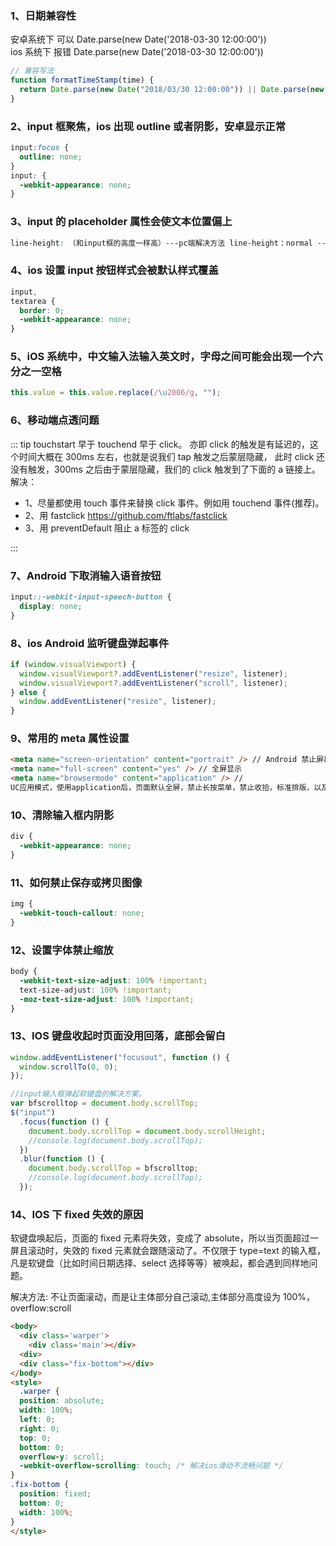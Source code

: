 ### 1、日期兼容性

安卓系统下 可以
Date.parse(new Date('2018-03-30 12:00:00'))  
ios 系统下 报错
Date.parse(new Date('2018-03-30 12:00:00'))

```javascript
// 兼容写法
function formatTimeStamp(time) {
  return Date.parse(new Date("2018/03/30 12:00:00")) || Date.parse(new Date("2018-03-30 12:00:00"));
}
```

### 2、input 框聚焦，ios 出现 outline 或者阴影，安卓显示正常

```css
input:focus {
  outline: none;
}
input: {
  -webkit-appearance: none;
}
```

### 3、input 的 placeholder 属性会使文本位置偏上

```css
line-height: （和input框的高度一样高）---pc端解决方法 line-height：normal ---移动端解决方法;
```

### 4、ios 设置 input 按钮样式会被默认样式覆盖

```css
input,
textarea {
  border: 0;
  -webkit-appearance: none;
}
```

### 5、iOS 系统中，中文输入法输入英文时，字母之间可能会出现一个六分之一空格

```javascript
this.value = this.value.replace(/\u2006/g, "");
```

### 6、移动端点透问题

::: tip
touchstart 早于 touchend 早于 click。 亦即 click 的触发是有延迟的，这个时间大概在 300ms 左右，也就是说我们 tap 触发之后蒙层隐藏， 此时 click 还没有触发，300ms 之后由于蒙层隐藏，我们的 click 触发到了下面的 a 链接上。解决：

- 1、尽量都使用 touch 事件来替换 click 事件。例如用 touchend 事件(推荐)。
- 2、用 fastclick https://github.com/ftlabs/fastclick
- 3、用 preventDefault 阻止 a 标签的 click

:::

### 7、Android 下取消输入语音按钮

```css
input::-webkit-input-speech-button {
  display: none;
}
```

### 8、ios Android 监听键盘弹起事件

```js
if (window.visualViewport) {
  window.visualViewport?.addEventListener("resize", listener);
  window.visualViewport?.addEventListener("scroll", listener);
} else {
  window.addEventListener("resize", listener);
}
```

### 9、常用的 meta 属性设置

```html
<meta name="screen-orientation" content="portrait" /> // Android 禁止屏幕旋转
<meta name="full-screen" content="yes" /> // 全屏显示
<meta name="browsermode" content="application" /> //
UC应用模式，使用application后，页面默认全屏，禁止长按菜单，禁止收拾，标准排版，以及强制图片显示。
```

### 10、清除输入框内阴影

```css
div {
  -webkit-appearance: none;
}
```

### 11、如何禁止保存或拷贝图像

```css
img {
  -webkit-touch-callout: none;
}
```

### 12、设置字体禁止缩放

```css
body {
  -webkit-text-size-adjust: 100% !important;
  text-size-adjust: 100% !important;
  -moz-text-size-adjust: 100% !important;
}
```

### 13、IOS 键盘收起时页面没用回落，底部会留白

```js
window.addEventListener("focusout", function () {
  window.scrollTo(0, 0);
});

//input输入框弹起软键盘的解决方案。
var bfscrolltop = document.body.scrollTop;
$("input")
  .focus(function () {
    document.body.scrollTop = document.body.scrollHeight;
    //console.log(document.body.scrollTop);
  })
  .blur(function () {
    document.body.scrollTop = bfscrolltop;
    //console.log(document.body.scrollTop);
  });
```

### 14、IOS 下 fixed 失效的原因

软键盘唤起后，页面的 fixed 元素将失效，变成了 absolute，所以当页面超过一屏且滚动时，失效的 fixed 元素就会跟随滚动了。不仅限于 type=text 的输入框，凡是软键盘（比如时间日期选择、select 选择等等）被唤起，都会遇到同样地问题。

解决方法: 不让页面滚动，而是让主体部分自己滚动,主体部分高度设为 100%，overflow:scroll

```html
<body>
  <div class='warper'>
    <div class='main'></div>
  <div>
  <div class="fix-bottom"></div>
</body>
<style>
  .warper {
  position: absolute;
  width: 100%;
  left: 0;
  right: 0;
  top: 0;
  bottom: 0;
  overflow-y: scroll;
  -webkit-overflow-scrolling: touch; /* 解决ios滑动不流畅问题 */
}
.fix-bottom {
  position: fixed;
  bottom: 0;
  width: 100%;
}
</style>
```
